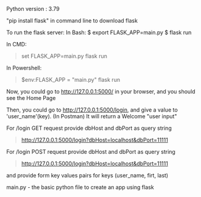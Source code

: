 Python version : 3.79

"pip install flask" in command line to download flask

To run the flask server:
In Bash:
$ export FLASK_APP=main.py
$ flask run

In CMD:
> set FLASK_APP=main.py
> flask run

In Powershell:
> $env:FLASK_APP = "main.py"
> flask run

Now, you could go to http://127.0.0.1:5000/ in your browser, and you should see the Home Page

Then, you could go to http://127.0.0.1:5000/login, and give a value to 'user_name'(key). (In Postman)
It will return a Welcome "user input"

For /login GET request provide dbHost and dbPort as query string
> http://127.0.0.1:5000/login?dbHost=localhost&dbPort=11111

For /login POST request provide dbHost and dbPort as query string 
> http://127.0.0.1:5000/login?dbHost=localhost&dbPort=11111

and provide form key values pairs for keys (user_name, firt, last)


main.py - the basic python file to create an app using flask


